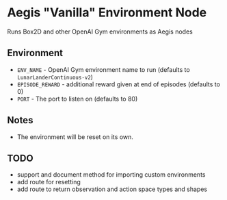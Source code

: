 # Aegis "Vanilla" Environment Node
Runs Box2D and other OpenAI Gym environments as Aegis nodes

## Environment
* `ENV_NAME` - OpenAI Gym environment name to run (defaults to `LunarLanderContinuous-v2`)
* `EPISODE_REWARD` - additional reward given at end of episodes (defaults to 0)
* `PORT` - The port to listen on (defaults to 80)

## Notes
* The environment will be reset on its own.

## TODO
- support and document method for importing custom environments
- add route for resetting
- add route to return observation and action space types and shapes
